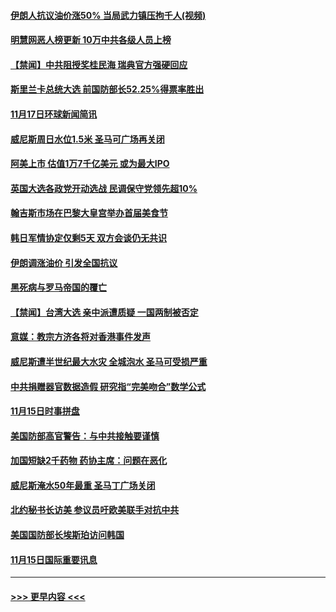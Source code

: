 #### [伊朗人抗议油价涨50% 当局武力镇压拘千人(视频)](../pages/prog202/a102709482.md?t=11181155) 
#### [明慧网恶人榜更新 10万中共各级人员上榜](../pages/prog202/a102709485.md?t=11181155) 
#### [【禁闻】中共阻授奖桂民海 瑞典官方强硬回应](../pages/prog202/a102709421.md?t=11181155) 
#### [斯里兰卡总统大选 前国防部长52.25%得票率胜出](../pages/prog202/a102709475.md?t=11181155) 
#### [11月17日环球新闻简讯](../pages/prog202/a102709388.md?t=11181155) 
#### [威尼斯周日水位1.5米 圣马可广场再关闭](../pages/prog202/a102709363.md?t=11181155) 
#### [阿美上市 估值1万7千亿美元 或为最大IPO](../pages/prog202/a102709294.md?t=11181155) 
#### [英国大选各政党开动选战 民调保守党领先超10%](../pages/prog202/a102709289.md?t=11181155) 
#### [翰吉斯市场在巴黎大皇宫举办首届美食节](../pages/prog202/a102709244.md?t=11181155) 
#### [韩日军情协定仅剩5天 双方会谈仍无共识](../pages/prog202/a102709216.md?t=11181155) 
#### [伊朗调涨油价 引发全国抗议](../pages/prog202/a102708722.md?t=11181155) 
#### [黑死病与罗马帝国的覆亡](../pages/prog202/a102708562.md?t=11181155) 
#### [【禁闻】台湾大选 亲中派遭质疑 一国两制被否定](../pages/prog202/a102708276.md?t=11181155) 
#### [意媒：教宗方济各将对香港事件发声](../pages/prog202/a102708223.md?t=11181155) 
#### [威尼斯遭半世纪最大水灾 全城泡水 圣马可受损严重](../pages/prog202/a102708171.md?t=11181155) 
#### [中共捐赠器官数据造假 研究指“完美吻合”数学公式](../pages/prog202/a102708008.md?t=11181155) 
#### [11月15日时事拼盘](../pages/prog202/a102708147.md?t=11181155) 
#### [美国防部高官警告：与中共接触要谨慎](../pages/prog202/a102708093.md?t=11181155) 
#### [加国短缺2千药物 药协主席：问题在恶化](../pages/prog202/a102708053.md?t=11181155) 
#### [威尼斯淹水50年最重 圣马丁广场关闭](../pages/prog202/a102708023.md?t=11181155) 
#### [北约秘书长访美 参议员吁欧美联手对抗中共](../pages/prog202/a102708004.md?t=11181155) 
#### [美国国防部长埃斯珀访问韩国](../pages/prog202/a102707997.md?t=11181155) 
#### [11月15日国际重要讯息](../pages/prog202/a102707780.md?t=11181155) 

----
#### [ >>> 更早内容 <<< ](../indexes/prog202-earlier.md)
